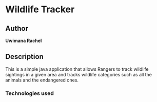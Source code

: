 # Wildlife Tracker

## Author

**Uwimana Rachel**

## Description

This is a simple java application that allows Rangers to track wildlife sightings in a given area and tracks wildlife categories such as all the animals and the endangered ones.

### Technologies used
